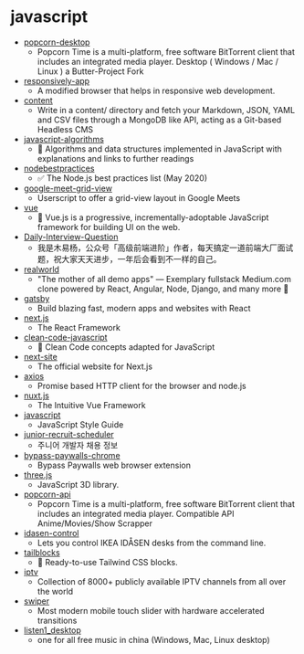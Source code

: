 # javascript
- [popcorn-desktop](https://github.com/popcorn-official/popcorn-desktop)
  - Popcorn Time is a multi-platform, free software BitTorrent client that includes an integrated media player. Desktop ( Windows / Mac / Linux ) a Butter-Project Fork
- [responsively-app](https://github.com/manojVivek/responsively-app)
  - A modified browser that helps in responsive web development.
- [content](https://github.com/nuxt/content)
  - Write in a content/ directory and fetch your Markdown, JSON, YAML and CSV files through a MongoDB like API, acting as a Git-based Headless CMS
- [javascript-algorithms](https://github.com/trekhleb/javascript-algorithms)
  - 📝 Algorithms and data structures implemented in JavaScript with explanations and links to further readings
- [nodebestpractices](https://github.com/goldbergyoni/nodebestpractices)
  - ✅ The Node.js best practices list (May 2020)
- [google-meet-grid-view](https://github.com/Fugiman/google-meet-grid-view)
  - Userscript to offer a grid-view layout in Google Meets
- [vue](https://github.com/vuejs/vue)
  - 🖖 Vue.js is a progressive, incrementally-adoptable JavaScript framework for building UI on the web.
- [Daily-Interview-Question](https://github.com/Advanced-Frontend/Daily-Interview-Question)
  - 我是木易杨，公众号「高级前端进阶」作者，每天搞定一道前端大厂面试题，祝大家天天进步，一年后会看到不一样的自己。
- [realworld](https://github.com/gothinkster/realworld)
  - "The mother of all demo apps" — Exemplary fullstack Medium.com clone powered by React, Angular, Node, Django, and many more 🏅
- [gatsby](https://github.com/gatsbyjs/gatsby)
  - Build blazing fast, modern apps and websites with React
- [next.js](https://github.com/zeit/next.js)
  - The React Framework
- [clean-code-javascript](https://github.com/ryanmcdermott/clean-code-javascript)
  - 🛁 Clean Code concepts adapted for JavaScript
- [next-site](https://github.com/zeit/next-site)
  - The official website for Next.js
- [axios](https://github.com/axios/axios)
  - Promise based HTTP client for the browser and node.js
- [nuxt.js](https://github.com/nuxt/nuxt.js)
  - The Intuitive Vue Framework
- [javascript](https://github.com/airbnb/javascript)
  - JavaScript Style Guide
- [junior-recruit-scheduler](https://github.com/jojoldu/junior-recruit-scheduler)
  - 주니어 개발자 채용 정보
- [bypass-paywalls-chrome](https://github.com/iamadamdev/bypass-paywalls-chrome)
  - Bypass Paywalls web browser extension
- [three.js](https://github.com/mrdoob/three.js)
  - JavaScript 3D library.
- [popcorn-api](https://github.com/popcorn-official/popcorn-api)
  - Popcorn Time is a multi-platform, free software BitTorrent client that includes an integrated media player. Compatible API Anime/Movies/Show Scrapper
- [idasen-control](https://github.com/mitsuhiko/idasen-control)
  - Lets you control IKEA IDÅSEN desks from the command line.
- [tailblocks](https://github.com/mertJF/tailblocks)
  - 🎉 Ready-to-use Tailwind CSS blocks.
- [iptv](https://github.com/iptv-org/iptv)
  - Collection of 8000+ publicly available IPTV channels from all over the world
- [swiper](https://github.com/nolimits4web/swiper)
  - Most modern mobile touch slider with hardware accelerated transitions
- [listen1_desktop](https://github.com/listen1/listen1_desktop)
  - one for all free music in china (Windows, Mac, Linux desktop)
